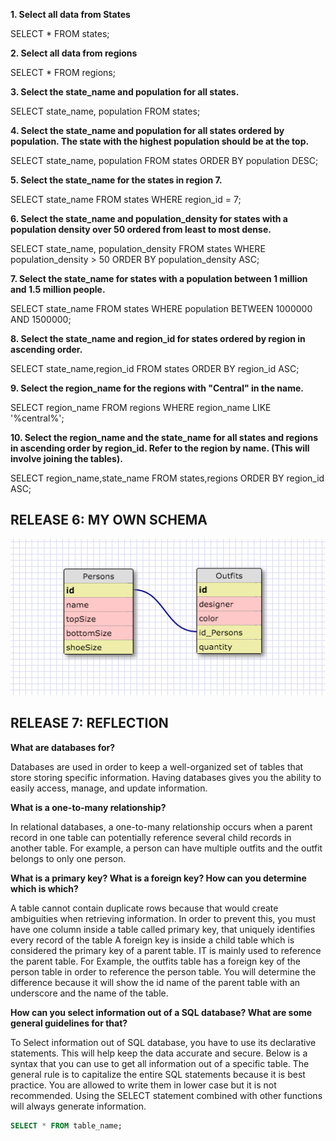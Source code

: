 **1. Select all data from States**

SELECT * FROM states;

**2. Select all data from regions**

SELECT * FROM regions;

**3. Select the state_name and population for all states.**

SELECT state_name, population FROM states;

**4. Select the state_name and population for all states ordered by population. The state with the highest population should be at the top.**

SELECT state_name, population FROM states ORDER BY population DESC;

**5. Select the state_name for the states in region 7.**

SELECT state_name FROM states WHERE region_id = 7;

**6. Select the state_name and population_density for states with a population density over 50 ordered from least to most dense.**

SELECT state_name, population_density FROM states WHERE population_density > 50 ORDER BY population_density ASC;

**7. Select the state_name for states with a population between 1 million and 1.5 million people.**

SELECT state_name FROM states WHERE population BETWEEN 1000000 AND 1500000;

**8. Select the state_name and region_id for states ordered by region in ascending order.**

SELECT state_name,region_id FROM states ORDER BY region_id ASC;


**9. Select the region_name for the regions with "Central" in the name.**
 
SELECT region_name FROM regions WHERE region_name LIKE '%central%';


**10. Select the region_name and the state_name for all states and regions in ascending order by region_id. Refer to the region by name. (This will involve joining the tables).**

SELECT region_name,state_name FROM states,regions ORDER BY region_id ASC;

## RELEASE 6: MY OWN SCHEMA

![Schema](https://github.com/brianbier/phase_0/blob/master/week_8/database-intro/my_schema.png "My Schema")


## RELEASE 7: REFLECTION

**What are databases for?**

Databases are used in order to keep a well-organized set of tables that store storing specific information. Having databases gives you the ability to easily access, manage, and update information. 

**What is a one-to-many relationship?**

In relational databases, a one-to-many relationship occurs when a parent record in one table can potentially reference several child records in another table. For example, a person can have multiple outfits and the outfit belongs to only one person.

**What is a primary key? What is a foreign key? How can you determine which is which?**

A table cannot contain duplicate rows because that would create ambiguities when retrieving information. In order to prevent this, you must have one column inside a table called primary key, that uniquely identifies every record of the table  A foreign key is inside a child table which is considered the primary key of a parent table. IT is mainly used to reference the parent table. For Example, the outfits table has a foreign key of the person table in order to reference the person table. You will determine the difference because it will show the id name of the parent table with an underscore and the name of the table.


**How can you select information out of a SQL database? What are some general guidelines for that?**

To Select information out of SQL database, you have to use its declarative statements. This will help keep the data accurate and secure. Below is a syntax that you can use to get all information out of a specific table. The general rule is to capitalize the entire SQL statements because it is best practice. You are allowed to write them in lower case but it is not recommended. Using the SELECT statement combined with other functions will always generate information.

```SQL
SELECT * FROM table_name;
```
